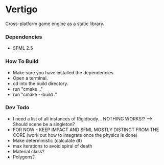 # Vertigo
Cross-platform game engine as a static library.

### Dependencies
 - SFML 2.5

### How To Build
 - Make sure you have installed the dependencies.
 - Open a terminal.
 - cd into the build directory.
 - run "cmake .."
 - run "cmake --build ."

### Dev Todo
 - I need a list of all instances of Rigidbody... NOTHING WORKS!? --> Should scene be a singleton?
 - FOR NOW - KEEP IMPACT AND SFML MOSTLY DISTINCT FROM THE CORE (work out how to integrate once the physics is done)
 - Make deterministic (calculate dt)
 - max iterations to avoid spiral of death
 - Material class?
 - Polygons?
